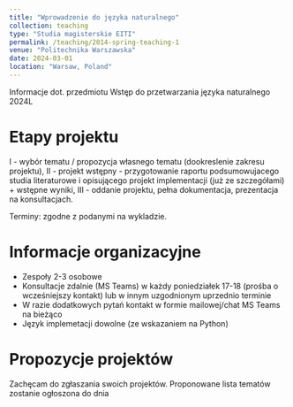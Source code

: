 ```yaml
---
title: "Wprowadzenie do języka naturalnego"
collection: teaching
type: "Studia magisterskie EITI"
permalink: /teaching/2014-spring-teaching-1
venue: "Politechnika Warszawska"
date: 2024-03-01
location: "Warsaw, Poland"
---
```


Informacje dot. przedmiotu Wstęp do przetwarzania języka naturalnego 2024L

Etapy projektu
======

I - wybór tematu / propozycja własnego tematu (dookreslenie zakresu projektu),
II - projekt wstępny - przygotowanie raportu podsumowujacego studia literaturowe i opisującego projekt implementacji (już ze szczegółami) + wstępne wyniki,
III - oddanie projektu, pełna dokumentacja, prezentacja na konsultacjach.

Terminy: zgodne z podanymi na wykladzie.

Informacje organizacyjne
======
- Zespoły 2-3 osobowe
- Konsultacje zdalnie (MS Teams) w każdy poniedziałek 17-18 (prośba o wcześniejszy kontakt) lub w innym uzgodnionym uprzednio terminie
- W razie dodatkowych pytań kontakt w formie mailowej/chat MS Teams na bieżąco
- Język implemetacji dowolne (ze wskazaniem na Python)

Propozycje projektów
======
Zachęcam do zgłaszania swoich projektów.
Proponowane lista tematów zostanie ogłoszona do dnia 


